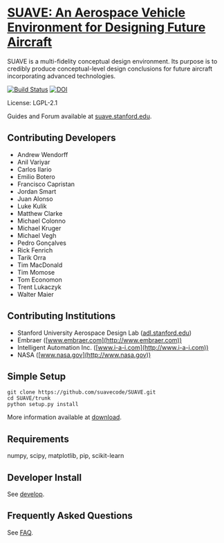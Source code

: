 
[SUAVE: An Aerospace Vehicle Environment for Designing Future Aircraft](http://suave.stanford.edu)
=======

 
SUAVE is a multi-fidelity conceptual design environment.
Its purpose is to credibly produce conceptual-level design conclusions 
for future aircraft incorporating advanced technologies.

[![Build Status](https://travis-ci.org/suavecode/SUAVE.svg?branch=master)](https://travis-ci.org/suavecode/SUAVE)
[![DOI](https://zenodo.org/badge/DOI/10.5281/zenodo.842938.svg)](https://doi.org/10.5281/zenodo.842938)

License: LGPL-2.1

Guides and Forum available at [suave.stanford.edu](http://suave.stanford.edu).

 
Contributing Developers
-----------------------
* Andrew Wendorff
* Anil Variyar
* Carlos Ilario
* Emilio Botero
* Francisco Capristan
* Jordan Smart
* Juan Alonso
* Luke Kulik
* Matthew Clarke
* Michael Colonno
* Michael Kruger
* Michael Vegh
* Pedro Gonçalves
* Rick Fenrich
* Tarik Orra
* Tim MacDonald
* Tim Momose
* Tom Economon
* Trent Lukaczyk
* Walter Maier

Contributing Institutions
-------------------------
* Stanford University Aerospace Design Lab ([adl.stanford.edu](http://adl.stanford.edu))
* Embraer ([www.embraer.com](http://www.embraer.com))
* Intelligent Automation Inc.  ([www.i-a-i.com](http://www.i-a-i.com))
* NASA ([www.nasa.gov](http://www.nasa.gov))

Simple Setup
------------

```
git clone https://github.com/suavecode/SUAVE.git
cd SUAVE/trunk
python setup.py install
```

More information available at [download](http://suave.stanford.edu/download/).


Requirements
------------

numpy, scipy, matplotlib, pip, scikit-learn


Developer Install
-----------------

See [develop](http://suave.stanford.edu/develop/).

Frequently Asked Questions
-----------------

See [FAQ](http://suave.stanford.edu/faq.html).

